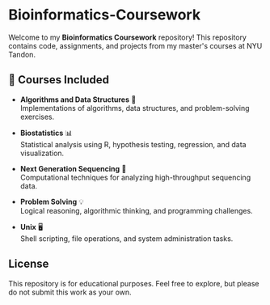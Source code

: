 # Bioinformatics-Coursework
Welcome to my **Bioinformatics Coursework** repository! This repository contains code, assignments, and projects from my master's courses at NYU Tandon.

## 📌 Courses Included
- **Algorithms and Data Structures** 🧮  
  Implementations of algorithms, data structures, and problem-solving exercises.
  
- **Biostatistics** 📊  
  Statistical analysis using R, hypothesis testing, regression, and data visualization.
  
- **Next Generation Sequencing** 🧬  
  Computational techniques for analyzing high-throughput sequencing data.
  
- **Problem Solving** 💡  
  Logical reasoning, algorithmic thinking, and programming challenges.
  
- **Unix** 🖥️  
  Shell scripting, file operations, and system administration tasks.

## License
This repository is for educational purposes. Feel free to explore, but please do not submit this work as your own.
